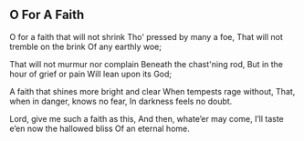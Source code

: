 ## O For A Faith

O for a faith that will not shrink
Tho' pressed by many a foe,
That will not tremble on the brink
Of any earthly woe;

That will not murmur nor complain
Beneath the chast'ning rod,
But in the hour of grief or pain
Will lean upon its God;

A faith that shines more bright and clear
When tempests rage without,
That, when in danger, knows no fear,
In darkness feels no doubt.

Lord, give me such a faith as this,
And then, whate’er may come,
I’ll taste e’en now the hallowed bliss
Of an eternal home.